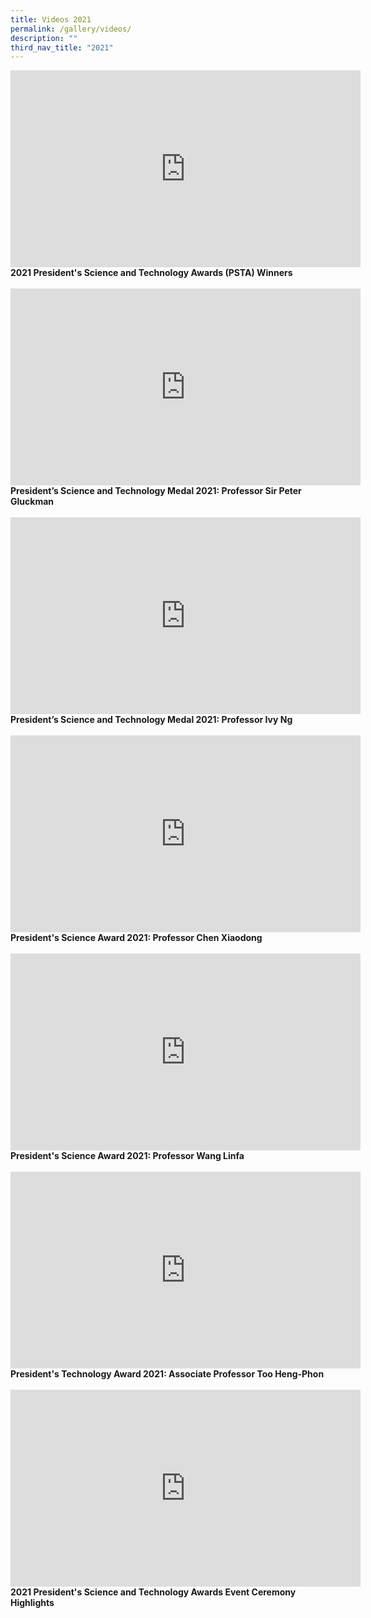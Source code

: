 ```yaml
---
title: Videos 2021
permalink: /gallery/videos/
description: ""
third_nav_title: "2021"
---
```


<iframe width="560" height="315" src="https://www.youtube.com/embed/-0859hfYcvA" title="YouTube video player" frameborder="0" allow="accelerometer; autoplay; clipboard-write; encrypted-media; gyroscope; picture-in-picture" allowfullscreen></iframe>
<b>2021 President's Science and Technology Awards (PSTA) Winners
	<br><br>
	
<iframe width="560" height="315" src="https://www.youtube.com/embed/DJlFvGe_AcE" title="YouTube video player" frameborder="0" allow="accelerometer; autoplay; clipboard-write; encrypted-media; gyroscope; picture-in-picture" allowfullscreen></iframe>
<b>President’s Science and Technology Medal 2021: Professor Sir Peter Gluckman
	<br><br>	
	
<iframe width="560" height="315" src="https://www.youtube.com/embed/7XdeglS7_eU" title="YouTube video player" frameborder="0" allow="accelerometer; autoplay; clipboard-write; encrypted-media; gyroscope; picture-in-picture" allowfullscreen></iframe>
<b>President’s Science and Technology Medal 2021: Professor Ivy Ng
	<br><br>			
	
<iframe width="560" height="315" src="https://www.youtube.com/embed/V3neDn0oxZA" title="YouTube video player" frameborder="0" allow="accelerometer; autoplay; clipboard-write; encrypted-media; gyroscope; picture-in-picture" allowfullscreen></iframe>
<b>President's Science Award 2021: Professor Chen Xiaodong
	<br><br>		
	
<iframe width="560" height="315" src="https://www.youtube.com/embed/r4aTZTI9ug4" title="YouTube video player" frameborder="0" allow="accelerometer; autoplay; clipboard-write; encrypted-media; gyroscope; picture-in-picture" allowfullscreen></iframe>
<b>President's Science Award 2021: Professor Wang Linfa
	<br><br>	
	
<iframe width="560" height="315" src="https://www.youtube.com/embed/5EJTtA6YKog" title="YouTube video player" frameborder="0" allow="accelerometer; autoplay; clipboard-write; encrypted-media; gyroscope; picture-in-picture" allowfullscreen></iframe>
<b>President's Technology Award 2021: Associate Professor Too Heng-Phon
	<br><br>	
	
<iframe width="560" height="315" src="https://www.youtube.com/embed/KqyX_5_fL_I" title="YouTube video player" frameborder="0" allow="accelerometer; autoplay; clipboard-write; encrypted-media; gyroscope; picture-in-picture" allowfullscreen></iframe>
<b>2021 President's Science and Technology Awards Event Ceremony Highlights
	<br><br>